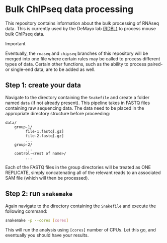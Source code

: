 # Bulk ChIPseq data processing

This repository contains information about the bulk processing of RNAseq data. This is currently used by the DeMayo lab [(RDBL)](https://www.niehs.nih.gov/research/atniehs/labs/rdbl) to process mouse bulk ChIPseq data.

> [!IMPORTANT]  
> Eventually, the `rnaseq` and `chipseq` branches of this repository will be merged into one file where certain rules may be called to process different types of data. Certain other functions, such as the ability to process paired- or single-end data, are to be added as well.

## Step 1: create your data

Navigate to the directory containing the `Snakefile` and create a folder named `data` (if not already present). This pipeline takes in FASTQ files containing raw sequencing data. The data need to be placed in the appropriate directory structure before proceeding:

```
data/
    group-1/
         file-1.fastq[.gz]
         file-2.fastq[.gz]
         ...
    group-2/
         ...
    control-<rest of name>/
         ...
```

Each of the FASTQ files in the group directories will be treated as ONE REPLICATE, simply concatenating all of the relevant reads to an associated SAM file (which will then be processed).

## Step 2: run `snakemake`

Again navigate to the directory containing the `Snakefile` and execute the following command:

```sh
snakemake -p --cores [cores]
```

This will run the analysis using `[cores]` number of CPUs. Let this go, and eventually you should have your results.
